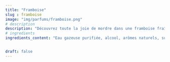 ```yaml
---
title: "Framboise"
slug : framboise
image: "img/parfums/framboise.png"
# description
description: "Découvrez toute la joie de mordre dans une framboise fraîche, avec une finale au goût lisse et propre. Cette saveur d'agrumes déborde du goût préféré des amateurs et de la douceur naturelle du fruit." 
# ingredients
ingredients_content: "Eau gazeuse purifiée, alcool, arômes naturels, sucre de canne, acide citrique, concentré de jus de mandarine naturel, citrate de sodium."


draft: false
---
```



